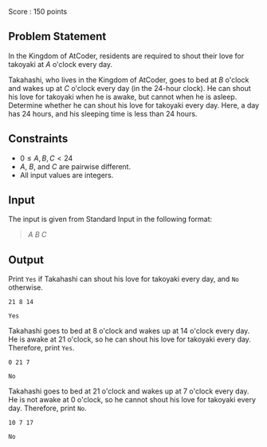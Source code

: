 Score : $150$ points

## Problem Statement

In the Kingdom of AtCoder, residents are required to shout their love for takoyaki at $A$ o'clock every day.

Takahashi, who lives in the Kingdom of AtCoder, goes to bed at $B$ o'clock and wakes up at $C$ o'clock every day (in the $24$-hour clock). He can shout his love for takoyaki when he is awake, but cannot when he is asleep. Determine whether he can shout his love for takoyaki every day. Here, a day has $24$ hours, and his sleeping time is less than $24$ hours.

## Constraints

- $0\leq A,B,C\lt 24$
- $A$, $B$, and $C$ are pairwise different.
- All input values are integers.

## Input

The input is given from Standard Input in the following format:

> $A$ $B$ $C$

## Output

Print `Yes` if Takahashi can shout his love for takoyaki every day, and `No` otherwise.

```input1
21 8 14
```

```output1
Yes
```

Takahashi goes to bed at $8$ o'clock and wakes up at $14$ o'clock every day. He is awake at $21$ o'clock, so he can shout his love for takoyaki every day. Therefore, print `Yes`.

```input2
0 21 7
```

```output2
No
```

Takahashi goes to bed at $21$ o'clock and wakes up at $7$ o'clock every day. He is not awake at $0$ o'clock, so he cannot shout his love for takoyaki every day. Therefore, print `No`.

```input3
10 7 17
```

```output3
No
```